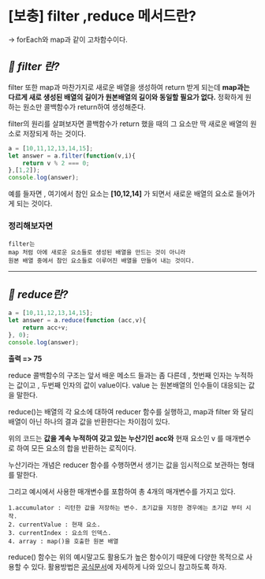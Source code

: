 # [보충] filter ,reduce 메서드란?
-> forEach와 map과 같이 고차함수이다.
## *📌  filter 란?*
filter 또한 map과 마찬가지로 새로운 배열을 생성하여 return 받게 되는데 **map과는 다르게 새로 생성된 배열의 길이가 원본배열의 길이와 동일할 필요가 없다.** 정확하게 원하는 원소만 콜백함수가 return하여 생성해준다. 

filter의 원리를 살펴보자면 
콜백함수가 return 했을 때의 그 요소만 딱 새로운 배열의 원소로 저장되게 하는 것이다. 
```javascript
a = [10,11,12,13,14,15];
let answer = a.filter(function(v,i){
    return v % 2 === 0;
},[1,2]);
console.log(answer);
```
예를 들자면 , 여기에서 참인 요소는 **[10,12,14]** 가 되면서 새로운 배열의 요소로 들어가게 되는 것이다. 

### 정리해보자면 
    filter는 
    map 처럼 아에 새로운 요소들로 생성된 배열을 만드는 것이 아니라 
    원본 배열 중에서 참인 요소들로 이루어진 배열을 만들어 내는 것이다. 


---


## *📌  reduce란?*
```javascript
a = [10,11,12,13,14,15];
let answer = a.reduce(function (acc,v){
    return acc+v;
}, 0);
console.log(answer);
```
**출력 =>  75**

reduce 콜백함수의 구조는 앞서 배운 메소드 들과는 좀 다른데 , 
첫번째 인자는 누적하는 값이고 , 두번째 인자의 값이 value이다. 
value 는 원본배열의 인수들이 대응되는 값을 말한다. 

reduce()는 배열의 각 요소에 대하여 reducer 함수를 실행하고, map과 filter 와 달리 배열이 아닌 하나의 결과 값을 반환한다는 차이점이 있다. 

위의 코드는 **값을 계속 누적하여 갖고 있는 누산기인 acc와** 현재 요소인 v 를 매개변수로 하여 모든 요소의 합을 반환하는 로직이다. 

누산기라는 개념은 reducer 함수를 수행하면서 생기는 값을 임시적으로 보관하는 형태를 말한다. 

그리고 예시에서 사용한 매개변수를 포함하여 총 4개의 매개변수를 가지고 있다.

    1.accumulator : 리턴한 값을 저장하는 변수. 초기값을 지정한 경우에는 초기값 부터 시작.
    2. currentValue : 현재 요소.
    3. currentIndex : 요소의 인덱스.
    4. array : map()을 호출한 원본 배열

reduce() 함수는 위의 예시말고도 활용도가 높은 함수이기 때문에 다양한 목적으로 사용할 수 있다. 
활용방법은 [공식문서](https://developer.mozilla.org/ko/docs/Web/JavaScript/Reference/Global_Objects/Array/Reduce)에 자세하게 나와 있으니 참고하도록 하자.